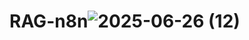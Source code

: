 # RAG-n8n![2025-06-26 (12)](https://github.com/user-attachments/assets/b316de19-b1bf-47c4-b875-0780889f73e1)
